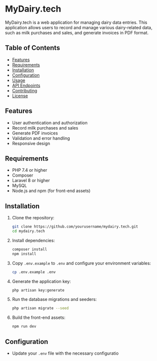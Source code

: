 # MyDairy.tech

MyDairy.tech is a web application for managing dairy data entries. This application allows users to record and manage various dairy-related data, such as milk purchases and sales, and generate invoices in PDF format.

## Table of Contents
- [Features](#features)
- [Requirements](#requirements)
- [Installation](#installation)
- [Configuration](#configuration)
- [Usage](#usage)
- [API Endpoints](#api-endpoints)
- [Contributing](#contributing)
- [License](#license)

## Features
- User authentication and authorization
- Record milk purchases and sales
- Generate PDF invoices
- Validation and error handling
- Responsive design

## Requirements
- PHP 7.4 or higher
- Composer
- Laravel 8 or higher
- MySQL
- Node.js and npm (for front-end assets)

## Installation
1. Clone the repository:
    ```sh
    git clone https://github.com/yourusername/mydairy.tech.git
    cd mydairy.tech
    ```

2. Install dependencies:
    ```sh
    composer install
    npm install
    ```

3. Copy `.env.example` to `.env` and configure your environment variables:
    ```sh
    cp .env.example .env
    ```

4. Generate the application key:
    ```sh
    php artisan key:generate
    ```

5. Run the database migrations and seeders:
    ```sh
    php artisan migrate --seed
    ```

6. Build the front-end assets:
    ```sh
    npm run dev
    ```

## Configuration
- Update your `.env` file with the necessary configuratio
